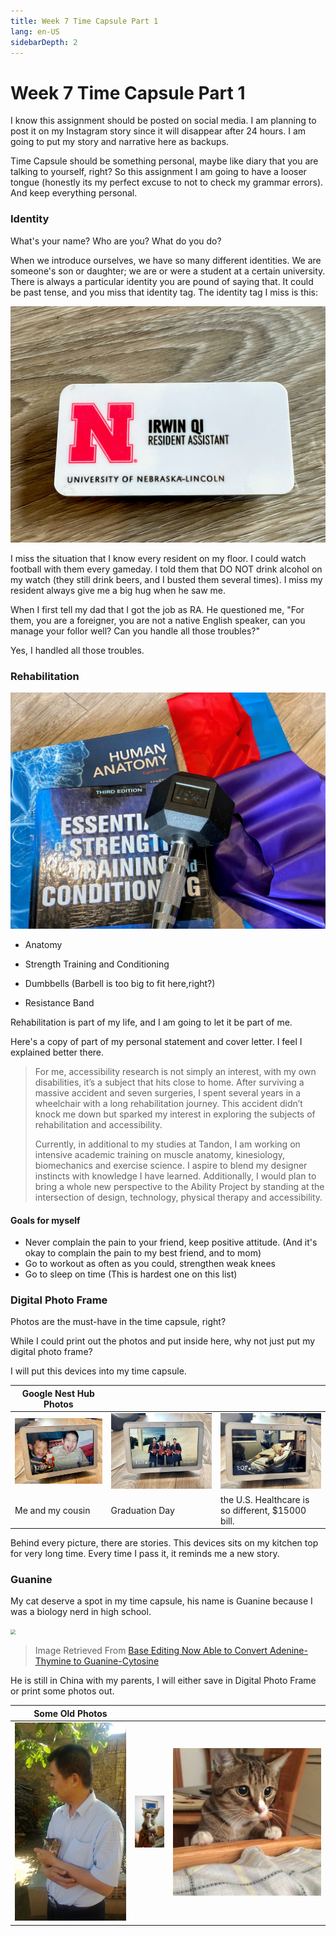 ```yaml
---
title: Week 7 Time Capsule Part 1
lang: en-US
sidebarDepth: 2
---
```


# Week 7 Time Capsule Part 1

I know this assignment should be posted on social media. I am planning to post it on my Instagram story since it will disappear after 24 hours. I am going to put my story and narrative here as backups. 

Time Capsule should be something personal, maybe like diary that you are talking to yourself, right? So this assignment I am going to have a looser tongue (honestly its my perfect excuse to not to check my grammar errors). And keep everything personal. 

### Identity 

What's your name? Who are you? What do you do? 

When we introduce ourselves, we have so many different identities. We are someone's son or daughter; we are or were a student at a certain university. There is always a particular identity you are pound of saying that. It could be past tense, and you miss that identity tag. 
The identity tag I miss is this: 

![](https://raw.githubusercontent.com/irwinchyi/imgbed/master/img/IMG_0021.jpg)

I miss the situation that I know every resident on my floor. I could watch football with them every gameday. I told them that DO NOT drink alcohol on my watch (they still drink beers, and I busted them several times). I miss my resident always give me a big hug when he saw me. 

When I first tell my dad that I got the job as RA. He questioned me, "For them, you are a foreigner, you are not a native English speaker, can you manage your follor well? Can you handle all those troubles?" 

Yes, I handled all those troubles. 



### Rehabilitation 

![](https://raw.githubusercontent.com/irwinchyi/imgbed/master/img/IMG_0022.jpg)

- Anatomy 
- Strength Training and Conditioning 
- Dumbbells (Barbell is too big to fit here,right?) 

- Resistance Band

Rehabilitation is part of my life, and I am going to let it be part of me. 

Here's a copy of part of my personal statement and cover letter. I feel I explained better there. 

> For me, accessibility research is not simply an interest, with my own disabilities, it’s a
> subject that hits close to home. After surviving a massive accident and seven surgeries, I
> spent several years in a wheelchair with a long rehabilitation journey. This accident
> didn’t knock me down but sparked my interest in exploring the subjects of rehabilitation
> and accessibility.
>
> Currently, in additional to my studies at Tandon, I am working on intensive academic
> training on muscle anatomy, kinesiology, biomechanics and exercise science. I aspire to
> blend my designer instincts with knowledge I have learned. Additionally, I would plan to
> bring a whole new perspective to the Ability Project by standing at the intersection of
> design, technology, physical therapy and accessibility.

#### Goals for myself 

- Never complain the pain to your friend, keep positive attitude. (And it's okay to complain the pain to my best friend, and to mom)
- Go to workout as often as you could, strengthen weak knees 
- Go to sleep on time (This is hardest one on this list)



### Digital Photo Frame 

Photos are the must-have in the time capsule, right? 

While I could print out the photos and put inside here, why not just put my digital photo frame?  

I will put this devices into my time capsule. 

| Google Nest Hub Photos                                       |                                                              |                                                              |
| ------------------------------------------------------------ | ------------------------------------------------------------ | ------------------------------------------------------------ |
| ![](https://raw.githubusercontent.com/irwinchyi/imgbed/master/img/IMG_0016.jpg) | ![](https://raw.githubusercontent.com/irwinchyi/imgbed/master/img/IMG_0018.jpg) | ![](https://raw.githubusercontent.com/irwinchyi/imgbed/master/img/IMG_0019.jpg) |
| Me and my cousin                                             | Graduation Day                                               | the U.S. Healthcare is so different, $15000 bill.            |

Behind every picture, there are stories. This devices sits on my kitchen top for very long time. Every time I pass it, it reminds me a new story. 



### Guanine

My cat deserve a spot in my time capsule, his name is Guanine because I was a biology nerd in high school. 

<img src="https://cdn.the-scientist.com/assets/articleNo/30706/aImg/2319/base-editing-now-able-to-convert-adenine-thymine-to-guanine-cytosine-l.jpg" style="zoom:50%;" />

> Image Retrieved From [Base Editing Now Able to Convert Adenine-Thymine to Guanine-Cytosine](https://www.the-scientist.com/daily-news/base-editing-now-able-to-convert-adenine-thymine-to-guanine-cytosine-30706)



He is still in China with my parents, I will either save in Digital Photo Frame or print some photos out. 

| Some Old Photos                                              |                                                              |                                                              |
| ------------------------------------------------------------ | ------------------------------------------------------------ | ------------------------------------------------------------ |
| <img src="https://raw.githubusercontent.com/irwinchyi/imgbed/master/img/WP_20130610_001%201.jpg"  /> | <img src="https://raw.githubusercontent.com/irwinchyi/imgbed/master/img/20130608_022006000_iOS.jpg" style="zoom:33%;" /> | ![](https://raw.githubusercontent.com/irwinchyi/imgbed/master/img/20150920_021038000_iOS.jpg) |

